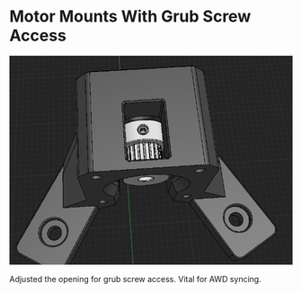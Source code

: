 # Motor Mounts With Grub Screw Access
![](MotorMountGrubAccess.png)

Adjusted the opening for grub screw access. Vital for AWD syncing.
